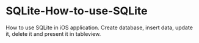 # SQLite-How-to-use-SQLite
How to use SQLite in iOS application. Create database, insert data, update it, delete it and present it in tableview.

